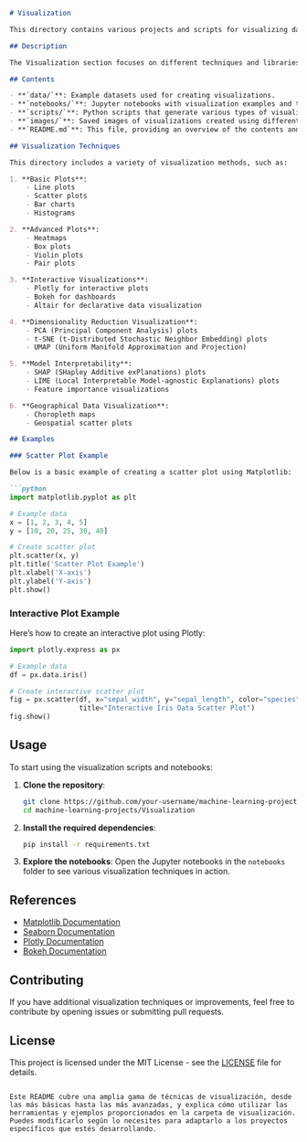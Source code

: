 ```markdown
# Visualization

This directory contains various projects and scripts for visualizing data and model results in machine learning. Effective data visualization is crucial for understanding data distributions, identifying patterns, and communicating insights.

## Description

The Visualization section focuses on different techniques and libraries used to create a wide range of charts and graphs, including static, interactive, and animated visualizations.

## Contents

- **`data/`**: Example datasets used for creating visualizations.
- **`notebooks/`**: Jupyter notebooks with visualization examples and tutorials.
- **`scripts/`**: Python scripts that generate various types of visualizations.
- **`images/`**: Saved images of visualizations created using different techniques.
- **`README.md`**: This file, providing an overview of the contents and structure.

## Visualization Techniques

This directory includes a variety of visualization methods, such as:

1. **Basic Plots**:
    - Line plots
    - Scatter plots
    - Bar charts
    - Histograms

2. **Advanced Plots**:
    - Heatmaps
    - Box plots
    - Violin plots
    - Pair plots

3. **Interactive Visualizations**:
    - Plotly for interactive plots
    - Bokeh for dashboards
    - Altair for declarative data visualization

4. **Dimensionality Reduction Visualization**:
    - PCA (Principal Component Analysis) plots
    - t-SNE (t-Distributed Stochastic Neighbor Embedding) plots
    - UMAP (Uniform Manifold Approximation and Projection)

5. **Model Interpretability**:
    - SHAP (SHapley Additive exPlanations) plots
    - LIME (Local Interpretable Model-agnostic Explanations) plots
    - Feature importance visualizations

6. **Geographical Data Visualization**:
    - Choropleth maps
    - Geospatial scatter plots

## Examples

### Scatter Plot Example

Below is a basic example of creating a scatter plot using Matplotlib:

```python
import matplotlib.pyplot as plt

# Example data
x = [1, 2, 3, 4, 5]
y = [10, 20, 25, 30, 40]

# Create scatter plot
plt.scatter(x, y)
plt.title('Scatter Plot Example')
plt.xlabel('X-axis')
plt.ylabel('Y-axis')
plt.show()
```

### Interactive Plot Example

Here’s how to create an interactive plot using Plotly:

```python
import plotly.express as px

# Example data
df = px.data.iris()

# Create interactive scatter plot
fig = px.scatter(df, x="sepal_width", y="sepal_length", color="species",
                 title="Interactive Iris Data Scatter Plot")
fig.show()
```

## Usage

To start using the visualization scripts and notebooks:

1. **Clone the repository**:
    ```bash
    git clone https://github.com/your-username/machine-learning-projects.git
    cd machine-learning-projects/Visualization
    ```

2. **Install the required dependencies**:
    ```bash
    pip install -r requirements.txt
    ```

3. **Explore the notebooks**:
    Open the Jupyter notebooks in the `notebooks` folder to see various visualization techniques in action.

## References

- [Matplotlib Documentation](https://matplotlib.org/stable/contents.html)
- [Seaborn Documentation](https://seaborn.pydata.org/)
- [Plotly Documentation](https://plotly.com/python/)
- [Bokeh Documentation](https://docs.bokeh.org/en/latest/)

## Contributing

If you have additional visualization techniques or improvements, feel free to contribute by opening issues or submitting pull requests.

## License

This project is licensed under the MIT License - see the [LICENSE](../LICENSE) file for details.
```

Este README cubre una amplia gama de técnicas de visualización, desde las más básicas hasta las más avanzadas, y explica cómo utilizar las herramientas y ejemplos proporcionados en la carpeta de visualización. Puedes modificarlo según lo necesites para adaptarlo a los proyectos específicos que estés desarrollando.